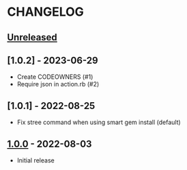 # CHANGELOG

## [Unreleased]

## [1.0.2] - 2023-06-29

- Create CODEOWNERS (#1)
- Require json in action.rb (#2)

## [1.0.1] - 2022-08-25

- Fix stree command when using smart gem install (default)

## [1.0.0] - 2022-08-03

- Initial release

[Unreleased]: https://github.com/planningcenter/balto-syntax_tree/compare/v1.0.0..main
[1.0.0]: https://github.com/planningcenter/balto-syntax_tree/compare/d575c7d..v1.0.0


